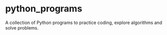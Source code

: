 # python_programs
A collection of Python programs to practice coding, explore algorithms and solve problems. 
